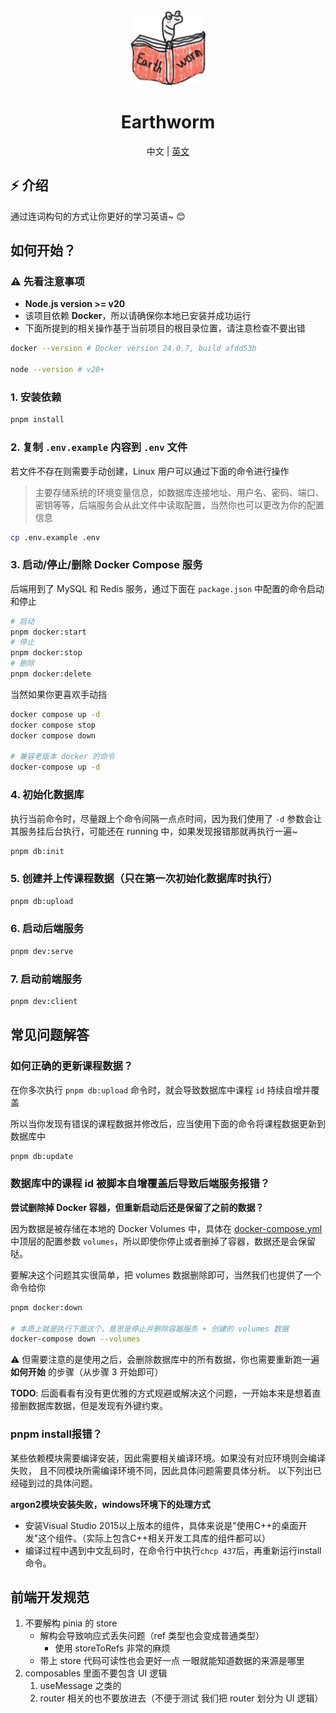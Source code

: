 <div align="center">
  <img alt="Earthworm" width="120" height="120" src="./apps/client/public/logo.png">
  <h1>Earthworm</h1>
  <span>中文 | <a href="./README.md">英文</a></span>
</div>

## ⚡ 介绍

通过连词构句的方式让你更好的学习英语~ 😊

## 如何开始？

### ⚠️ 先看注意事项

- **Node.js version >= v20**
- 该项目依赖 **Docker**，所以请确保你本地已安装并成功运行
- 下面所提到的相关操作基于当前项目的根目录位置，请注意检查不要出错

```bash
docker --version # Docker version 24.0.7, build afdd53b

node --version # v20+
```

### 1. 安装依赖

```bash
pnpm install
```

### 2. 复制 `.env.example` 内容到 `.env` 文件

若文件不存在则需要手动创建，Linux 用户可以通过下面的命令进行操作

> 主要存储系统的环境变量信息，如数据库连接地址、用户名、密码、端口、密钥等等，后端服务会从此文件中读取配置，当然你也可以更改为你的配置信息

```bash
cp .env.example .env
```

### 3. 启动/停止/删除 Docker Compose 服务

后端用到了 MySQL 和 Redis 服务，通过下面在 `package.json` 中配置的命令启动和停止

```bash
# 启动
pnpm docker:start
# 停止
pnpm docker:stop
# 删除
pnpm docker:delete
```

当然如果你更喜欢手动挡

```bash
docker compose up -d
docker compose stop
docker compose down

# 兼容老版本 docker 的命令
docker-compose up -d
```

### 4. 初始化数据库

执行当前命令时，尽量跟上个命令间隔一点点时间，因为我们使用了 `-d` 参数会让其服务挂后台执行，可能还在 running 中，如果发现报错那就再执行一遍~

```bash
pnpm db:init
```

### 5. 创建并上传课程数据（只在第一次初始化数据库时执行）

```bash
pnpm db:upload
```

### 6. 启动后端服务

```bash
pnpm dev:serve
```

### 7. 启动前端服务

```bash
pnpm dev:client
```

## 常见问题解答

### 如何正确的更新课程数据？

在你多次执行 `pnpm db:upload` 命令时，就会导致数据库中课程 `id` 持续自增并覆盖

所以当你发现有错误的课程数据并修改后，应当使用下面的命令将课程数据更新到数据库中

```bash
pnpm db:update
```

### 数据库中的课程 id 被脚本自增覆盖后导致后端服务报错？

**尝试删除掉 Docker 容器，但重新启动后还是保留了之前的数据？**

因为数据是被存储在本地的 Docker Volumes 中，具体在 [docker-compose.yml](./docker-compose.yml) 中顶层的配置参数 `volumes`，所以即使你停止或者删掉了容器，数据还是会保留哒。

要解决这个问题其实很简单，把 volumes 数据删除即可，当然我们也提供了一个命令给你

```bash
pnpm docker:down

# 本质上就是执行下面这个，意思是停止并删除容器服务 + 创建的 volumes 数据
docker-compose down --volumes
```

⚠️ 但需要注意的是使用之后，会删除数据库中的所有数据，你也需要重新跑一遍 **如何开始** 的步骤（从步骤 3 开始即可）

**TODO**: 后面看看有没有更优雅的方式规避或解决这个问题，一开始本来是想着直接删数据库数据，但是发现有外键约束。

### pnpm install报错？

某些依赖模块需要编译安装，因此需要相关编译环境。如果没有对应环境则会编译失败， 且不同模块所需编译环境不同，因此具体问题需要具体分析。
以下列出已经碰到过的具体问题。

**argon2模块安装失败，windows环境下的处理方式**
- 安装Visual Studio 2015以上版本的组件，具体来说是"使用C++的桌面开发"这个组件。（实际上包含C++相关开发工具库的组件都可以）
- 编译过程中遇到中文乱码时，在命令行中执行`chcp 437`后，再重新运行install命令。

## 前端开发规范

1. 不要解构 pinia 的 store
   - 解构会导致响应式丢失问题（ref 类型也会变成普通类型）
     - 使用 storeToRefs 非常的麻烦
   - 带上 store 代码可读性也会更好一点 一眼就能知道数据的来源是哪里
2. composables 里面不要包含 UI 逻辑
   1. useMessage 之类的
   2. router 相关的也不要放进去（不便于测试 我们把 router 划分为 UI 逻辑）
